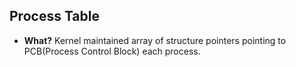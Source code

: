 ## Process Table
- **What?** Kernel maintained array of structure pointers pointing to PCB(Process Control Block) each process.
